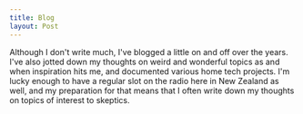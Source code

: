 ```yaml
---
title: Blog
layout: Post
---
```


Although I don't write much, I've blogged a little on and off over the years. I've also jotted down my thoughts on weird and wonderful topics as and when inspiration hits me, and documented various home tech projects. I'm lucky enough to have a regular slot on the radio here in New Zealand as well, and my preparation for that means that I often write down my thoughts on topics of interest to skeptics.

<template-list-section />
